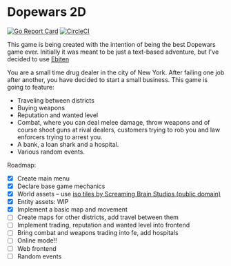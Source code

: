 # Dopewars 2D
[![Go Report Card](https://goreportcard.com/badge/github.com/154pinkchairs/dopewars2d)](https://goreportcard.com/report/github.com/154pinkchairs/dopewars2d)
[![CircleCI](https://dl.circleci.com/status-badge/img/gh/154pinkchairs/dopewars2d/tree/main.svg?style=svg)](https://dl.circleci.com/status-badge/redirect/gh/154pinkchairs/dopewars2d/tree/main)

This game is being created with the intention of being the best Dopewars game ever. Initially it was meant to be just a text-based adventure,
but I've decided to use [Ebiten](https://github.com/hajimeoshi/ebiten)

You are a small time drug dealer in the city of New York. After failing one job after another, you have decided to start a small business.
This game is going to feature:
- Traveling between districts
- Buying weapons
- Reputation and wanted level
- Combat, where you can deal melee damage, throw weapons and of course shoot guns at rival dealers, customers trying to rob you and law enforcers trying to arrest you.
- A bank, a loan shark and a hospital.
- Various random events.

Roadmap:
- [x] Create main menu
- [x] Declare base game mechanics
- [x] World assets – use [iso tiles by Screaming Brain Studios (public domain)](https://screamingbrainstudios.itch.io/)
- [x] Entity assets: WIP
- [x] Implement a basic map and movement
- [ ] Create maps for other districts, add travel between them
- [ ] Implement trading, reputation and wanted level into frontend
- [ ] Bring combat and weapons trading into fe, add hospitals
- [ ] Online mode!!
- [ ] Web frontend
- [ ] Random events
